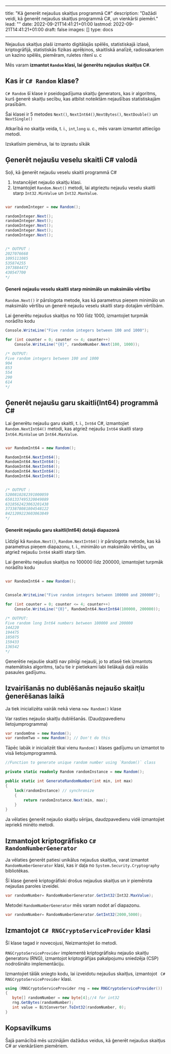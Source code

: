 
---
title: "Kā ģenerēt nejaušus skaitļus programmā C#"
description: "Dažādi veidi, kā ģenerēt nejaušus skaitļus programmā C#, un vienkārši piemēri."
lead: ""
date: 2022-09-21T14:41:21+01:00
lastmod: 2022-09-21T14:41:21+01:00
draft: false
images: []
type: docs

---


Nejaušus skaitļus plaši izmanto digitālajās spēlēs, statistiskajā izlasē, kriptogrāfijā, statistiskās fizikas aprēķinos, skaitliskā analīzē, radiosakariem un kazino spēlēs, piemēram, ruletes ritenī u. c 

Mēs varam **izmantot `Random` klasi, lai ģenerētu nejaušus skaitļus C#**.

## Kas ir `C# Random` klase?

`C# Random` šī klase ir pseidogadījuma skaitļu ģenerators, kas ir algoritms, kurš ģenerē skaitļu secību, kas atbilst noteiktām nejaušības statistiskajām prasībām.

Šai klasei ir 5 metodes `Next()`, `NextInt64()`,`NextBytes()`, `NextDouble()` un `NextSingle()` 

Atkarībā no skaitļa veida, t. i., `int`,`long` u. c., mēs varam izmantot attiecīgo metodi.

Izskatīsim piemērus, lai to izprastu sīkāk 

## Ģenerēt nejaušu veselu skaitli C# valodā 

Soļi, kā ģenerēt nejaušu veselu skaitli programmā C# 

1. Instancējiet nejaušo skaitļu klasi.
2. Izmantojiet `Random.Next()` metodi, lai atgrieztu nejaušu veselu skaitli starp `Int32.MinValue` un `Int32.MaxValue`.

```csharp

var randomInteger = new Random();

randomInteger.Next();
randomInteger.Next();
randomInteger.Next();
randomInteger.Next();
randomInteger.Next(); 


/* OUTPUT : 
2027076668
1095111085
535874255
1973884472
430547700
*/
```

#### Ģenerē nejaušu veselu skaitli starp minimālo un maksimālo vērtību

`Random.Next()` ir pārslogota metode, kas kā parametrus pieņem minimālo un maksimālo vērtību un ģenerē nejaušu veselu skaitli starp dotajām vērtībām.

Lai ģenerētu nejaušus skaitļus no 100 līdz 1000, izmantojiet turpmāk norādīto kodu

```csharp
Console.WriteLine("Five random integers between 100 and 1000");

for (int counter = 0; counter <= 4; counter++)
    Console.WriteLine("{0}", randomNumber.Next(100, 1000));

/* OUTPUT:
Five random integers between 100 and 1000
904
853
554
290
614
*/
```

## Ģenerēt nejaušu garu skaitli(Int64) programmā C# 

Lai ģenerētu nejaušu garu skaitli, t. i., `Int64` C#, izmantojiet `Random.NextInt64()` metodi, kas atgriež nejaušu `Int64` skaitli starp `Int64.MinValue` un `Int64.MaxValue`.

```csharp

var RandomInt64 = new Random();

RandomInt64.NextInt64();
RandomInt64.NextInt64();
RandomInt64.NextInt64();
RandomInt64.NextInt64();
RandomInt64.NextInt64(); 


/* OUTPUT : 
5200810282391000059
6501337495320049889
6318562423063201438
3733878081804548122
8421209223603063849
*/
```

#### Ģenerēt nejaušu garu skaitli(Int64) dotajā diapazonā

Līdzīgi kā `Random.Next()`, `Random.NextInt64()` ir pārslogota metode, kas kā parametrus pieņem diapazonu, t. i., minimālo un maksimālo vērtību, un atgriež nejaušu `Int64` skaitli starp tām.

Lai ģenerētu nejaušus skaitļus no 100000 līdz 200000, izmantojiet turpmāk norādīto kodu

```csharp

var RandomInt64 = new Random();


Console.WriteLine("Five random integers between 100000 and 200000");

for (int counter = 0; counter <= 4; counter++)
    Console.WriteLine("{0}", RandomInt64.NextInt64(100000, 200000));

/* OUTPUT:
Five random long Int64 numbers between 100000 and 200000
144220
194475
185075
159433
136542
*/
```

Ģenerētie nejaušie skaitļi nav pilnīgi nejauši, jo to atlasē tiek izmantots matemātisks algoritms, taču tie ir pietiekami labi lielākajā daļā reālās pasaules gadījumu.

## Izvairīšanās no dublēšanās nejaušo skaitļu ģenerēšanas laikā

Ja tiek inicializēta vairāk nekā viena `new Random()` klase 

Var rasties nejaušo skaitļu dublēšanās. (Daudzpavedienu lietojumprogramma)

```csharp
var randomOne = new Random();
var randomTwo = new Random(); // Don't do this
```

Tāpēc labāk ir inicializēt tikai vienu `Random()` klases gadījumu un izmantot to visā lietojumprogrammā.

```csharp
//Function to generate unique random number using `Random()` class

private static readonly Random randomInstance = new Random();

public static int GenerateRandomNumber(int min, int max)
{
    lock(randomInstance) // synchronize
    {
        return randomInstance.Next(min, max);
    }
}
```
Ja vēlaties ģenerēt nejaušo skaitļu sērijas, daudzpavedienu vidē izmantojiet iepriekš minēto metodi.

## Izmantojot kriptogrāfisko `C# RandomNumberGenerator`

Ja vēlaties ģenerēt patiesi unikālus nejaušus skaitļus, varat izmantot `RandomNumberGenerator` klasi, kas ir daļa no `System.Security.Cryptography` bibliotēkas.

Šī klase ģenerē kriptogrāfiski drošus nejaušus skaitļus un ir piemērota nejaušas paroles izveidei.

```csharp
var randomNumber= RandomNumberGenerator.GetInt32(Int32.MaxValue);

```

Metodei `RandomNumberGenerator` mēs varam nodot arī diapazonu.

```csharp
var randomNumber= RandomNumberGenerator.GetInt32(2000,5000);

```

## Izmantojot `C# RNGCryptoServiceProvider` klasi

Šī klase tagad ir novecojusi, Neizmantojiet šo metodi.

`RNGCryptoServiceProvider` implementē kriptogrāfisku nejaušo skaitļu ģeneratoru (RNG), izmantojot kriptogrāfijas pakalpojumu sniedzēja (CSP) nodrošināto implementāciju.

Izmantojiet tālāk sniegto kodu, lai izveidotu nejaušus skaitļus, izmantojot ` C# RNGCryptoServiceProvider` klasi.

```csharp
using (RNGCryptoServiceProvider rng = new RNGCryptoServiceProvider())
{
   byte[] randomNumber = new byte[4];//4 for int32
   rng.GetBytes(randomNumber);
   int value = BitConverter.ToInt32(randomNumber, 0);
}
```

## Kopsavilkums

Šajā pamācībā mēs uzzinājām dažādus veidus, kā ģenerēt nejaušus skaitļus C# ar vienkāršiem piemēriem.

















